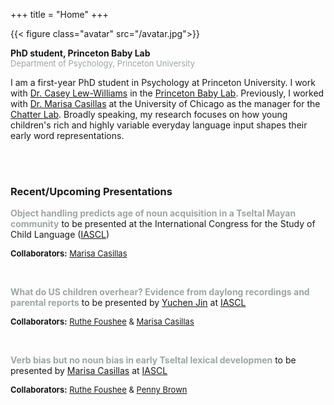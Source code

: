 +++
title = "Home"
+++

{{< figure class="avatar" src="/avatar.jpg">}}

<b>PhD student, Princeton Baby Lab</b>
<br>
<font size="-1"><span style="color:#9ea6a2">Department of Psychology, Princeton University</span></font>

I am a first-year PhD student in Psychology at Princeton University. I work with [Dr. Casey Lew-Williams](https://psych.princeton.edu/person/casey-lew-williams) in the [Princeton Baby Lab](https://babylab.princeton.edu/). Previously, I worked with [Dr. Marisa Casillas](https://humdev.uchicago.edu/directory/marisa-casillas) at the University of Chicago as the manager for the [Chatter Lab](https://chatterlab.uchicago.edu/). Broadly speaking, my research focuses on how young children's rich and highly variable everyday language input shapes their early word representations.

<br>
<br>

### Recent/Upcoming Presentations

<b><span style="color:#9ea6a2">Object handling predicts age of noun acquisition in a Tseltal Mayan community</span></b> to be presented at the International Congress for the Study of Child Language  ([IASCL](https://iascl2024.com/))</font>

<font size="-1">**Collaborators:** [Marisa Casillas](https://humdev.uchicago.edu/directory/marisa-casillas)</font>

<br>

<b><span style="color:#9ea6a2">What do US children overhear? Evidence from daylong recordings and parental reports</b></span> to be presented by [Yuchen Jin](https://regenchen.github.io/) at [IASCL](https://iascl2024.com/)</font>

<font size="-1">**Collaborators:** [Ruthe Foushee](https://www.newschool.edu/nssr/faculty/ruthe-foushee/) & [Marisa Casillas](https://humdev.uchicago.edu/directory/marisa-casillas)</font>

<br>

<b><span style="color:#9ea6a2">Verb bias but no noun bias in early Tseltal lexical developmen</b></span> to be presented by [Marisa Casillas](https://humdev.uchicago.edu/directory/marisa-casillas) at [IASCL](https://iascl2024.com/)</font>

<font size="-1">**Collaborators:** [Ruthe Foushee](https://www.newschool.edu/nssr/faculty/ruthe-foushee/) & [Penny Brown](https://www.mpi.nl/people/brown-penelope)</font>